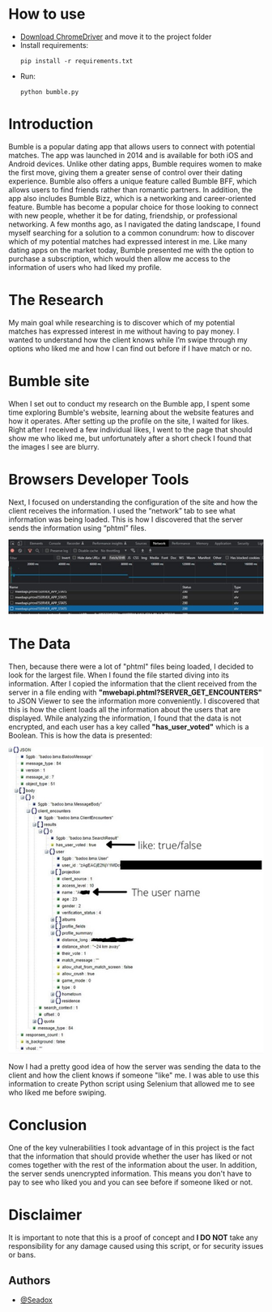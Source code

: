 # How to use

- [Download ChromeDriver](https://sites.google.com/a/chromium.org/chromedriver/downloads) and move it to the project folder
- Install requirements:
  ```
  pip install -r requirements.txt
  ```
- Run:
  ```
  python bumble.py
  ```

# Introduction

Bumble is a popular dating app that allows users to connect with potential matches. The app was launched in 2014 and is available for both iOS and Android devices. Unlike other dating apps, Bumble requires women to make the first move, giving them a greater sense of control over their dating experience. Bumble also offers a unique feature called Bumble BFF, which allows users to find friends rather than romantic partners. In addition, the app also includes Bumble Bizz, which is a networking and career-oriented feature. Bumble has become a popular choice for those looking to connect with new people, whether it be for dating, friendship, or professional networking.
A few months ago, as I navigated the dating landscape, I found myself searching for a solution to a common conundrum: how to discover which of my potential matches had expressed interest in me. Like many dating apps on the market today, Bumble presented me with the option to purchase a subscription, which would then allow me access to the information of users who had liked my profile.

# The Research

My main goal while researching is to discover which of my potential matches has expressed interest in me without having to pay money. I wanted to understand how the client knows while I’m swipe through my options who liked me and how I can find out before if I have match or no.

# Bumble site

When I set out to conduct my research on the Bumble app, I spent some time exploring Bumble's website, learning about the website features and how it operates.
After setting up the profile on the site, I waited for likes. Right after I received a few individual likes, I went to the page that should show me who liked me, but unfortunately after a short check I found that the images I see are blurry.

# Browsers Developer Tools

Next, I focused on understanding the configuration of the site and how the client receives the information. I used the “network” tab to see what information was being loaded. This is how I discovered that the server sends the information using “phtml” files.

![example.jpeg](/images/network.jpg)

# The Data

Then, because there were a lot of "phtml" files being loaded, I decided to look for the largest file. When I found the file started diving into its information.
After I copied the information that the client received from the server in a file ending with **"mwebapi.phtml?SERVER_GET_ENCOUNTERS"** to JSON Viewer to see the information more conveniently. I discovered that this is how the client loads all the information about the users that are displayed.
While analyzing the information, I found that the data is not encrypted, and each user has a key called **"has_user_voted"** which is a Boolean.
This is how the data is presented:

![example.jpeg](/images/data.jpg)

Now I had a pretty good idea of how the server was sending the data to the client and how the client knows if someone "like" me. I was able to use this information to create Python script using Selenium that allowed me to see who liked me before swiping.

# Conclusion

One of the key vulnerabilities I took advantage of in this project is the fact that the information that should provide whether the user has liked or not comes together with the rest of the information about the user. In addition, the server sends unencrypted information. This means you don't have to pay to see who liked you and you can see before if someone liked or not.

# Disclaimer

It is important to note that this is a proof of concept and **I DO NOT** take any responsibility for any damage caused using this script, or for security issues or bans.

## Authors

- [@Seadox](https://www.github.com/seadox)
